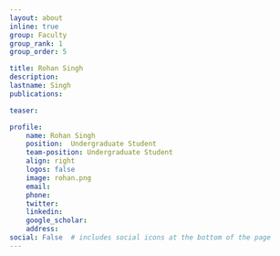 ```yaml
---
layout: about
inline: true
group: Faculty
group_rank: 1
group_order: 5

title: Rohan Singh
description:  
lastname: Singh
publications:  

teaser:   

profile:
    name: Rohan Singh
    position:  Undergraduate Student
    team-position: Undergraduate Student
    align: right
    logos: false
    image: rohan.png
    email:
    phone:  
    twitter:
    linkedin:
    google_scholar:
    address:
social: False  # includes social icons at the bottom of the page        
---
```

